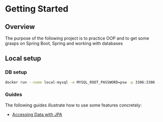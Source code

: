 # Getting Started

## Overview 

The purpose of the following project is to practice OOP and to get some grasps on Spring Boot, Spring and working with databases

## Local setup

### DB setup

```sh
docker run --name local-mysql -e MYSQL_ROOT_PASSWORD=psw -p 3306:3306 -d mysql
```

### Guides
The following guides illustrate how to use some features concretely:

* [Accessing Data with JPA](https://spring.io/guides/gs/accessing-data-jpa/)
